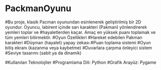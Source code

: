 # PackmanOyunu
#Bu proje, klasik Pacman oyunundan esinlenerek geliştirilmiş bir 2D oyundur. Oyuncu, labirent içinde sarı karakteri (Pakman) yönlendirerek yemleri toplar ve #hayaletlerden kaçar. Amaç en yüksek puanı toplamak ve tüm yemleri bitirmektir.
#Oyun Özellikleri
#Hareket edebilen Pakman karakteri
#Düşman (hayalet) yapay zekası
#Puan toplama sistemi
#Oyun bitiş ekranı (kazanma veya kaybetme)
#Duvarlara çarpma önleyici sistem
#Seviye tasarımı (sabit ya da dinamik)

#Kullanılan Teknolojiler
#Programlama Dili: Python
#Grafik Arayüz: Pygame
